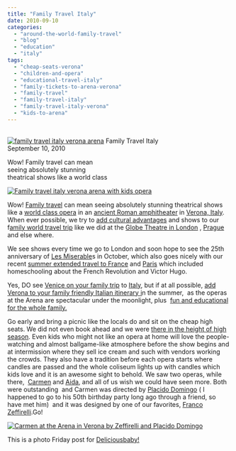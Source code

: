 ```yaml
---
title: "Family Travel Italy"
date: 2010-09-10
categories: 
  - "around-the-world-family-travel"
  - "blog"
  - "education"
  - "italy"
tags: 
  - "cheap-seats-verona"
  - "children-and-opera"
  - "educational-travel-italy"
  - "family-tickets-to-arena-verona"
  - "family-travel"
  - "family-travel-italy"
  - "family-travel-italy-verona"
  - "kids-to-arena"
---
```


   
[![family travel italy verona arena](https://pub-ac94b3f306b24c0dba4238943c97f2e1.r2.dev/6a00e5502a950788330133f4122145970b.jpg "family travel italy verona arena")](https://pub-ac94b3f306b24c0dba4238943c97f2e1.r2.dev/6a00e5502a950788330133f4122145970b.jpg) Family Travel Italy  
September 10, 2010

Wow! Family travel can mean  
seeing absolutely stunning  
theatrical shows like a world class

<!--more-->

[![Family travel italy verona arena with kids opera](https://pub-ac94b3f306b24c0dba4238943c97f2e1.r2.dev/6a00e5502a950788330133f41221b9970b.jpg "Family travel italy verona arena with kids opera")](https://pub-ac94b3f306b24c0dba4238943c97f2e1.r2.dev/6a00e5502a950788330133f41221b9970b.jpg)  

Wow! [Family travel](http://soultravelers3new.local/2010/04/around-the-world-family-travel-soultravelers3-digital-nomad-global-international-family-travel.html) can mean seeing absolutely stunning theatrical shows like a [world class opera](http://www.arena.it/en-US/HOMEen.html) in an [ancient Roman amphitheater](http://en.wikipedia.org/wiki/Verona_Arena) in [Verona, Italy](http://soultravelers3new.local/2008/02/romeo-juliet-in.html). When ever possible, we try to [add cultural advantages](http://soultravelers3new.local/2010/04/family-travel-homeschool-education-global-students-lifestyle-design-location-independent-4hww-around.html) and shows to our f[amily world travel trip](http://soultravelers3new.local/2009/04/how-to-travel-the-world-as-a-digital-nomad-family.html) like we did at the [Globe Theatre in London](http://soultravelers3new.local/2009/07/family-travel-photoengland-globe-theatre-king-lear.html) , [Prague](http://soultravelers3new.local/2007/11/amazing-don-gio.html) and else where. 

We see shows every time we go to London and soon hope to see the 25th anniversary of [Les Miserable](http://www.lesmis.com/)s in October, which also goes nicely with our recent [summer extended travel to France](http://soultravelers3new.local/2010/08/beautiful-photo-of-nimes-france-.html) and [Paris](http://soultravelers3new.local/2006/09/mozarts-6th-at.html) which included homeschooling about the French Revolution and Victor Hugo.

Yes, DO see [Venice on your family trip](http://soultravelers3new.local/2008/12/venice-via-kids.html) to [Italy](http://soultravelers3new.local/2007/05/italian-memoria.html), but if at all possible, [add Verona to your family friendly Italian itinerary i](http://soultravelers3new.local/2010/06/family-travel-italy-verona-farm-stay-agritourismo-romeo-juliet-arena-opera.html)n the summer,  as the operas at the Arena are spectacular under the moonlight, plus  [fun and educational for the whole family.](http://soultravelers3new.local/2010/04/family-travel-homeschool-education-global-students-lifestyle-design-location-independent-4hww-around.html)  
  
Go early and bring a picnic like the locals do and sit on the cheap high seats. We did not even book ahead and we were [there in the height of high season](http://soultravelers3new.local/2010/07/how-to-travel-without-crowds-in-high-season-finding-bargains-peace-value-away-from-tourist-areas-tip.html). Even kids who might not like an opera at home will love the people-watching and almost ballgame-like atmosphere before the show begins and at intermission where they sell ice cream and such with vendors working the crowds. They also have a tradition before each opera starts where candles are passed and the whole coliseum lights up with candles which kids love and it is an awesome sight to behold. We saw two operas, while there,  [Carmen](http://en.wikipedia.org/wiki/Carmen) and [Aida](http://en.wikipedia.org/wiki/Aida), and all of us wish we could have seen more. Both were outstanding  and Carmen was directed by [Placido Domingo](http://en.wikipedia.org/wiki/Pl%C3%A1cido_Domingo) ( I happened to go to his 50th birthday party long ago through a friend, so have met him)  and it was designed by one of our favorites, [Franco Zeffirelli](http://en.wikipedia.org/wiki/Franco_Zeffirelli).Go!

[![Carmen at the Arena in Verona by Zeffirelli and Placido Domingo](https://pub-ac94b3f306b24c0dba4238943c97f2e1.r2.dev/6a00e5502a9507883301348732c67a970c.jpg "Carmen at the Arena in Verona by Zeffirelli and Placido Domingo")](https://pub-ac94b3f306b24c0dba4238943c97f2e1.r2.dev/6a00e5502a9507883301348732c67a970c.jpg)

This is a photo Friday post for [Deliciousbaby!](http://www.deliciousbaby.com/)
